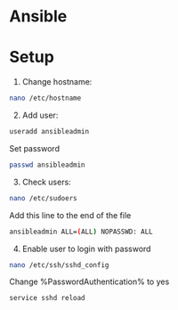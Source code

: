 # Ansible 
# Setup
1. Change hostname:
```bash
nano /etc/hostname
```
2. Add user:
```bash
useradd ansibleadmin
```
Set password
```bash
passwd ansibleadmin
```
3. Check users:
```bash
nano /etc/sudoers 
```
Add this line to the end of the file
```bash
ansibleadmin ALL=(ALL) NOPASSWD: ALL
```
4. Enable user to login with password
```bash
nano /etc/ssh/sshd_config 
```
Change %PasswordAuthentication% to yes
```bash
service sshd reload
```